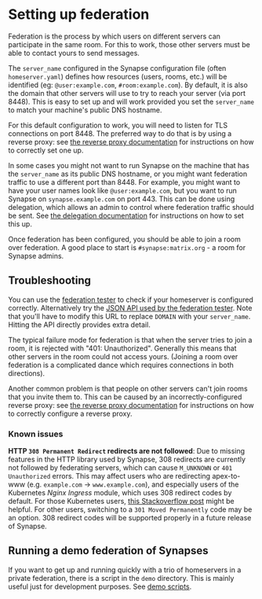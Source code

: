 Setting up federation
=====================

Federation is the process by which users on different servers can participate
in the same room. For this to work, those other servers must be able to contact
yours to send messages.

The `server_name` configured in the Synapse configuration file (often
`homeserver.yaml`) defines how resources (users, rooms, etc.) will be
identified (eg: `@user:example.com`, `#room:example.com`). By default,
it is also the domain that other servers will use to try to reach your
server (via port 8448). This is easy to set up and will work provided
you set the `server_name` to match your machine's public DNS hostname.

For this default configuration to work, you will need to listen for TLS
connections on port 8448. The preferred way to do that is by using a
reverse proxy: see [the reverse proxy documentation](Synapse%20Docs%20-%20EN/reverse_proxy.md) for instructions
on how to correctly set one up.

In some cases you might not want to run Synapse on the machine that has
the `server_name` as its public DNS hostname, or you might want federation
traffic to use a different port than 8448. For example, you might want to
have your user names look like `@user:example.com`, but you want to run
Synapse on `synapse.example.com` on port 443. This can be done using
delegation, which allows an admin to control where federation traffic should
be sent. See [the delegation documentation](Synapse%20Docs%20-%20EN/delegate.md) for instructions on how to set this up.

Once federation has been configured, you should be able to join a room over
federation. A good place to start is `#synapse:matrix.org` - a room for
Synapse admins.

## Troubleshooting

You can use the [federation tester](https://matrix.org/federationtester)
to check if your homeserver is configured correctly. Alternatively try the
[JSON API used by the federation tester](https://matrix.org/federationtester/api/report?server_name=DOMAIN).
Note that you'll have to modify this URL to replace `DOMAIN` with your
`server_name`. Hitting the API directly provides extra detail.

The typical failure mode for federation is that when the server tries to join
a room, it is rejected with "401: Unauthorized". Generally this means that other
servers in the room could not access yours. (Joining a room over federation is
a complicated dance which requires connections in both directions).

Another common problem is that people on other servers can't join rooms that
you invite them to. This can be caused by an incorrectly-configured reverse
proxy: see [the reverse proxy documentation](Synapse%20Docs%20-%20EN/reverse_proxy.md) for instructions on how
to correctly configure a reverse proxy.

### Known issues

**HTTP `308 Permanent Redirect` redirects are not followed**: Due to missing features
in the HTTP library used by Synapse, 308 redirects are currently not followed by
federating servers, which can cause `M_UNKNOWN` or `401 Unauthorized` errors. This
may affect users who are redirecting apex-to-www (e.g. `example.com` -> `www.example.com`),
and especially users of the Kubernetes *Nginx Ingress* module, which uses 308 redirect
codes by default. For those Kubernetes users, [this Stackoverflow post](https://stackoverflow.com/a/52617528/5096871)
might be helpful. For other users, switching to a `301 Moved Permanently` code may be
an option. 308 redirect codes will be supported properly in a future
release of Synapse.

## Running a demo federation of Synapses

If you want to get up and running quickly with a trio of homeservers in a
private federation, there is a script in the `demo` directory. This is mainly
useful just for development purposes. See
[demo scripts](https://element-hq.github.io/synapse/develop/development/demo.html).
